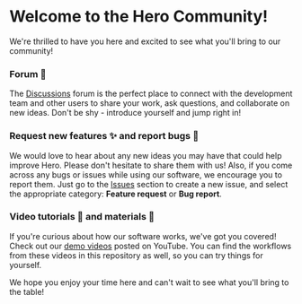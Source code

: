 # Welcome to the Hero Community!

We're thrilled to have you here and excited to see what you'll bring to our community! 

### Forum :scroll:
The [Discussions](https://github.com/HeroImaging/Community/discussions) forum is the perfect place to connect with the development team and other users to share your work, ask questions, and collaborate on new ideas. Don't be shy - introduce yourself and jump right in!

### Request new features :sparkles: and report bugs :bug:
We would love to hear about any new ideas you may have that could help improve Hero. Please don't hesitate to share them with us! Also, if you come across any bugs or issues while using our software, we encourage you to report them. Just go to the [Issues](https://github.com/HeroImaging/Community/issues) section to create a new issue, and select the appropriate category: **Feature request** or **Bug report**. 

### Video tutorials :movie_camera: and materials :file_folder:
If you're curious about how our software works, we've got you covered! Check out our [demo videos](https://www.youtube.com/@HeroImaging) posted on YouTube. You can find the workflows from these videos in this repository as well, so you can try things for yourself. 

We hope you enjoy your time here and can't wait to see what you'll bring to the table!

